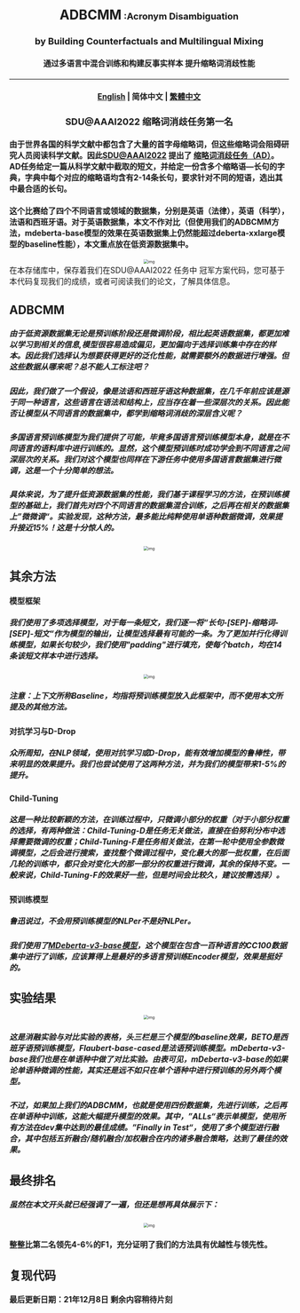 <h3 align="center">
    <big><big><strong>ADBCMM</strong></big></big>  :Acronym Disambiguation
</h3>
<h3 align="center">
by Building Counterfactuals and Multilingual Mixing
</h3>
<h4 align="center">
    通过多语言中混合训练和构建反事实样本 提升缩略词消歧性能
</h4>
<hr>

<h4 align="center">
    <p>
        <a href="https://github.com/WENGSYX/ADBCMM/blob/master/README_en.md">English</a> |
        <b>简体中文</b> |
        <a href="https://github.com/WENGSYX/ADBCMM/blob/master/README_zh-hant.md">繁體中文</a>
    <p>
</h4>

<h3 align="center">
    <p>SDU@AAAI2022 缩略词消歧任务第一名</p></h3>


####                由于世界各国的科学文献中都包含了大量的首字母缩略词，但这些缩略词会阻碍研究人员阅读科学文献。因此[SDU@AAAI2022](https://sites.google.com/view/sdu-aaai22/) 提出了 [缩略词消歧任务（AD）](https://competitions.codalab.org/competitions/34899)。AD任务给定一篇从科学文献中截取的短文，并给定一份含多个缩略语—长句的字典，字典中每个对应的缩略语均含有2-14条长句，要求针对不同的短语，选出其中最合适的长句。

####               这个比赛给了四个不同语言或领域的数据集，分别是英语（法律），英语（科学），法语和西班牙语。对于英语数据集，本文不作对比（但使用我们的ADBCMM方法，mdeberta-base模型的效果在英语数据集上仍然能超过deberta-xxlarge模型的baseline性能），本文重点放在低资源数据集中。

<center><img src="img/1.png" alt="img" style="zoom:50%;" /></center



####        在本存储库中，保存着我们在SDU@AAAI2022 任务中 冠军方案代码，您可基于本代码复现我们的成绩，或者可阅读我们的论文，了解具体信息。



## ADBCMM

#####         由于低资源数据集无论是预训练阶段还是微调阶段，相比起英语数据集，都更加难以学习到相关的信息,模型很容易造成偏见，更加偏向于选择训练集中存在的样本。因此我们选择认为想要获得更好的泛化性能，就需要额外的数据进行增强。但这些数据从哪来呢？总不能人工标注吧？

#####         因此，我们做了一个假设，像是法语和西班牙语这种数据集，在几千年前应该是源于同一种语言，这些语言在语法和结构上，应当存在着一些深层次的关系。因此能否让模型从不同语言的数据集中，都学到缩略词消歧的深层含义呢？

#####         多国语言预训练模型为我们提供了可能，毕竟多国语言预训练模型本身，就是在不同语言的语料库中进行训练的。显然，这个模型预训练时成功学会到不同语言之间深层次的关系。我们对这个模型也同样在下游任务中使用多国语言数据集进行微调，这是一个十分简单的想法。

#####                 具体来说，为了提升低资源数据集的性能，我们基于课程学习的方法，在预训练模型的基础上，我们首先对四个不同语言的数据集混合训练，之后再在相关的数据集上”微微调“。实验发现，这种方法，最多能比纯粹使用单语种数据微调，效果提升接近15%！这是十分惊人的。

<center><img src="img/3.png" alt="img" style="zoom:50%;" /></center>







## 其余方法



#### 模型框架

#####                 我们使用了多项选择模型，对于每一条短文，我们逐一将“长句-[SEP]-缩略词-[SEP]-短文“作为模型的输出，让模型选择最有可能的一条。为了更加并行化得训练模型，如果长句较少，我们使用"padding"进行填充，使每个batch，均在14条该短文样本中进行选择。

<center><img src="img/2.png" alt="img" style="zoom:50%;" /></center>

 ##### 注意：上下文所称Baseline，均指将预训练模型放入此框架中，而不使用本文所提及的其他方法。



#### 对抗学习与D-Drop

#####         众所周知，在NLP领域，使用对抗学习或D-Drop，能有效增加模型的鲁棒性，带来明显的效果提升。我们也尝试使用了这两种方法，并为我们的模型带来1-5%的提升。



#### Child-Tuning

#####         这是一种比较新颖的方法，在训练过程中，只微调小部分的权重（对于小部分权重的选择，有两种做法：Child-Tuning-D是任务无关做法，直接在伯努利分布中选择需要微调的权重；Child-Tuning-F是任务相关做法，在第一轮中使用全参数微调模型，之后会进行搜索，查找整个微调过程中，变化最大的那一批权重，在后面几轮的训练中，都只会对变化大的那一部分的权重进行微调，其余的保持不变。一般来说，Child-Tuning-F的效果好一些，但是时间会比较久，建议按需选择）。



#### 预训练模型

#####          鲁迅说过，不会用预训练模型的NLPer不是好NLPer。

#####          我们使用了[MDeberta-v3-base模型](https://huggingface.co/microsoft/mdeberta-v3-base)，这个模型在包含一百种语言的CC100数据集中进行了训练，应该算得上是最好的多语言预训练Encoder模型，效果是挺好的。



## 实验结果

<center><img src="img/4.png" alt="img" style="zoom:50%;" /></center>

#####         这是消融实验与对比实验的表格，头三栏是三个模型的baseline效果，BETO是西班牙语预训练模型，Flaubert-base-cased是法语预训练模型。mDeberta-v3-base我们也是在单语种中做了对比实验。由表可见，mDeberta-v3-base的如果论单语种微调的性能，其实还是远不如只在单个语种中进行预训练的另外两个模型。

#####         不过，如果加上我们的ADBCMM，也就是使用四份数据集，先进行训练，之后再在单语种中训练，这能大幅提升模型的效果。其中，”ALLs“表示单模型，使用所有方法在dev集中达到的最佳成绩。”Finally in Test“，使用了多个模型进行融合，其中包括五折融合/随机融合/加权融合在内的诸多融合策略，达到了最佳的效果。



## 最终排名

##### 虽然在本文开头就已经强调了一遍，但还是想再具体展示下：

<center><img src="img/5.png" alt="img" style="zoom:50%;" /></center>

#### 整整比第二名领先4-6%的F1，充分证明了我们的方法具有优越性与领先性。





## 复现代码

#### 最后更新日期：21年12月8日  剩余内容稍待片刻

